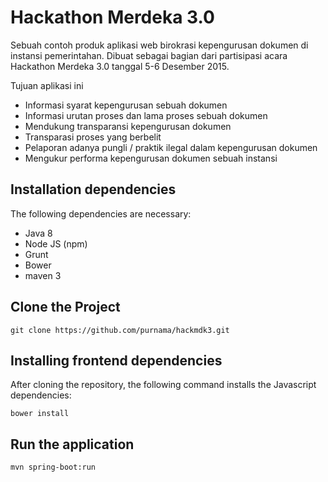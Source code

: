 # Hackathon Merdeka 3.0
Sebuah contoh produk aplikasi web birokrasi kepengurusan dokumen di instansi pemerintahan. Dibuat sebagai bagian dari partisipasi acara Hackathon Merdeka 3.0 tanggal 5-6 Desember 2015.

Tujuan aplikasi ini
* Informasi syarat kepengurusan sebuah dokumen
* Informasi urutan proses dan lama proses sebuah dokumen
* Mendukung transparansi kepengurusan dokumen
* Transparasi proses yang berbelit
* Pelaporan adanya pungli / praktik ilegal dalam kepengurusan dokumen
* Mengukur performa kepengurusan dokumen sebuah instansi

## Installation dependencies

The following dependencies are necessary: 

* Java 8
* Node JS (npm)
* Grunt
* Bower
* maven 3
 
## Clone the Project
    git clone https://github.com/purnama/hackmdk3.git

## Installing frontend dependencies

After cloning the repository, the following command installs the Javascript dependencies:

    bower install 

## Run the application

    mvn spring-boot:run
